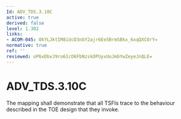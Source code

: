 ```yaml
---
Id: ADV_TDS.3.10C
active: true
derived: false
level: 1.302
links:
- ACOM-045: OkYLJktIM8iUcD3nbY2ajr6Ee5BrmSBkx_6xqQXCOrY=
normative: true
ref: ''
reviewed: oP6xDbxJ9ro6IcO6FbNzskOPUyxUoJmbYwZeyeJnQLE=
---
```


# ADV_TDS.3.10C

The mapping shall demonstrate that all TSFIs trace to the behaviour described in the TOE design that they invoke.